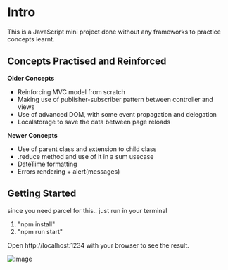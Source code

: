# Intro
This is a JavaScript mini project done without any frameworks to practice concepts learnt.

## Concepts Practised and Reinforced
**Older Concepts**
- Reinforcing MVC model from scratch
- Making use of publisher-subscriber pattern between controller and views
- Use of advanced DOM, with some event propagation and delegation
- Localstorage to save the data between page reloads

**Newer Concepts**
- Use of parent class and extension to child class
- .reduce method and use of it in a sum usecase
- DateTime formatting
- Errors rendering + alert(messages)


## Getting Started

since you need parcel for this.. just run in your terminal
1. "npm install"  
2. "npm run start"  

Open http://localhost:1234 with your browser to see the result.

![image](https://github.com/seanwongeth/Expense-Tracker/assets/118927583/713264aa-ae2c-46b4-8112-9f147c50e7f5)
